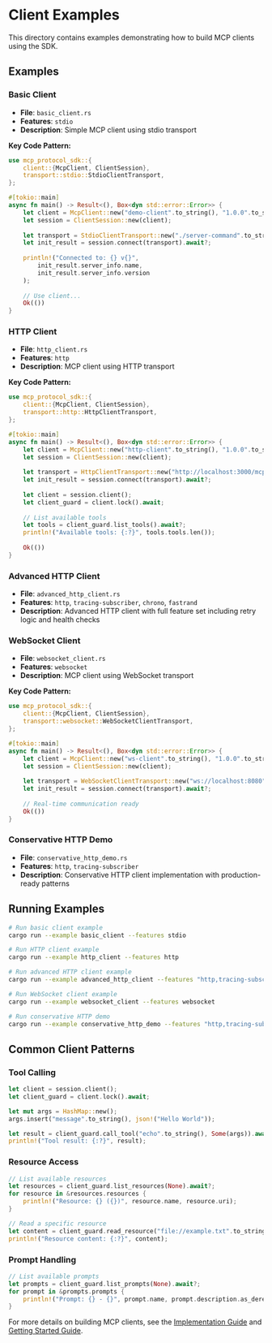 # Client Examples

This directory contains examples demonstrating how to build MCP clients using the SDK.

## Examples

### Basic Client
- **File**: `basic_client.rs`
- **Features**: `stdio`
- **Description**: Simple MCP client using stdio transport

**Key Code Pattern:**
```rust
use mcp_protocol_sdk::{
    client::{McpClient, ClientSession},
    transport::stdio::StdioClientTransport,
};

#[tokio::main]
async fn main() -> Result<(), Box<dyn std::error::Error>> {
    let client = McpClient::new("demo-client".to_string(), "1.0.0".to_string());
    let session = ClientSession::new(client);
    
    let transport = StdioClientTransport::new("./server-command".to_string()).await?;
    let init_result = session.connect(transport).await?;
    
    println!("Connected to: {} v{}", 
        init_result.server_info.name, 
        init_result.server_info.version
    );
    
    // Use client...
    Ok(())
}
```

### HTTP Client
- **File**: `http_client.rs`
- **Features**: `http`
- **Description**: MCP client using HTTP transport

**Key Code Pattern:**
```rust
use mcp_protocol_sdk::{
    client::{McpClient, ClientSession},
    transport::http::HttpClientTransport,
};

#[tokio::main]
async fn main() -> Result<(), Box<dyn std::error::Error>> {
    let client = McpClient::new("http-client".to_string(), "1.0.0".to_string());
    let session = ClientSession::new(client);
    
    let transport = HttpClientTransport::new("http://localhost:3000/mcp".to_string()).await?;
    let init_result = session.connect(transport).await?;
    
    let client = session.client();
    let client_guard = client.lock().await;
    
    // List available tools
    let tools = client_guard.list_tools().await?;
    println!("Available tools: {:?}", tools.tools.len());
    
    Ok(())
}
```

### Advanced HTTP Client
- **File**: `advanced_http_client.rs`
- **Features**: `http`, `tracing-subscriber`, `chrono`, `fastrand`
- **Description**: Advanced HTTP client with full feature set including retry logic and health checks

### WebSocket Client
- **File**: `websocket_client.rs`
- **Features**: `websocket`
- **Description**: MCP client using WebSocket transport

**Key Code Pattern:**
```rust
use mcp_protocol_sdk::{
    client::{McpClient, ClientSession},
    transport::websocket::WebSocketClientTransport,
};

#[tokio::main]
async fn main() -> Result<(), Box<dyn std::error::Error>> {
    let client = McpClient::new("ws-client".to_string(), "1.0.0".to_string());
    let session = ClientSession::new(client);
    
    let transport = WebSocketClientTransport::new("ws://localhost:8080").await?;
    let init_result = session.connect(transport).await?;
    
    // Real-time communication ready
    Ok(())
}
```

### Conservative HTTP Demo
- **File**: `conservative_http_demo.rs`
- **Features**: `http`, `tracing-subscriber`
- **Description**: Conservative HTTP client implementation with production-ready patterns

## Running Examples

```bash
# Run basic client example
cargo run --example basic_client --features stdio

# Run HTTP client example
cargo run --example http_client --features http

# Run advanced HTTP client example
cargo run --example advanced_http_client --features "http,tracing-subscriber,chrono,fastrand"

# Run WebSocket client example
cargo run --example websocket_client --features websocket

# Run conservative HTTP demo
cargo run --example conservative_http_demo --features "http,tracing-subscriber"
```

## Common Client Patterns

### Tool Calling
```rust
let client = session.client();
let client_guard = client.lock().await;

let mut args = HashMap::new();
args.insert("message".to_string(), json!("Hello World"));

let result = client_guard.call_tool("echo".to_string(), Some(args)).await?;
println!("Tool result: {:?}", result);
```

### Resource Access
```rust
// List available resources
let resources = client_guard.list_resources(None).await?;
for resource in &resources.resources {
    println!("Resource: {} ({})", resource.name, resource.uri);
}

// Read a specific resource
let content = client_guard.read_resource("file://example.txt".to_string()).await?;
println!("Resource content: {:?}", content);
```

### Prompt Handling
```rust
// List available prompts
let prompts = client_guard.list_prompts(None).await?;
for prompt in &prompts.prompts {
    println!("Prompt: {} - {}", prompt.name, prompt.description.as_deref().unwrap_or("No description"));
}
```

For more details on building MCP clients, see the [Implementation Guide](../../docs/implementation-guide.md) and [Getting Started Guide](../../docs/getting-started.md).
